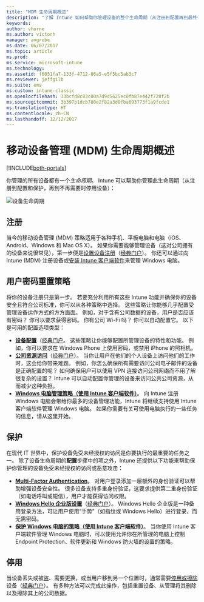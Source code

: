 ```yaml
---
title: "MDM 生命周期概述"
description: "了解 Intune 如何帮助你管理设备的整个生命周期（从注册到配置再到最终停用）。"
keywords: 
author: vhorne
ms.author: victorh
manager: angrobe
ms.date: 06/07/2017
ms.topic: article
ms.prod: 
ms.service: microsoft-intune
ms.technology: 
ms.assetid: f6051fa7-133f-4712-86a5-e5f5bc5ab3c7
ms.reviewer: jeffgilb
ms.suite: ems
ms.custom: intune-classic
ms.openlocfilehash: 33bcfd8c83c00a7d9d5625ec0fb87e442f728f2b
ms.sourcegitcommit: 3b397b1dcb780e2f82a3d8fba693773f1a9fcde1
ms.translationtype: HT
ms.contentlocale: zh-CN
ms.lasthandoff: 12/12/2017
---
```

# <a name="overview-of-the-mobile-device-management-mdm-lifecycle"></a>移动设备管理 (MDM) 生命周期概述

[!INCLUDE[both-portals](./includes/note-for-both-portals.md)]

你管理的所有设备都有一个*生命周期*。 Intune 可以帮助你管理此生命周期（从注册到配置和保护，再到不再需要时停用设备）：

![设备生命周期](./media/device-lifecycle.png "Intune 设备生命周期")

## <a name="enroll"></a>注册
当今的移动设备管理 (MDM) 策略适用于各种手机、平板电脑和电脑（iOS、Android、Windows 和 Mac OS X）。 如果你需要能够管理设备（这对公司拥有的设备来说很常见），第一步便是[设置设备注册](device-enrollment.md)（[经典门户](/intune-classic/deploy-use/enroll-devices-in-microsoft-intune)）。 你还可以通过向 Intune (MDM) 注册设备或[安装 Intune 客户端软件](/intune-classic/deploy-use/manage-windows-pcs-with-microsoft-intune)来管理 Windows 电脑。

## <a name="configure"></a>用户密码重置策略
将你的设备注册只是第一步。 若要充分利用所有这些 Intune 功能并确保你的设备安全且符合公司标准，你可以从各种策略中选择。 这些策略让你能够几乎配置受管理设备运作方式的方方面面。 例如，对于含有公司数据的设备，用户是否应该有密码？ 你可以要求获得密码。 你有公司 Wi-Fi 吗？ 你可以自动配置它。 以下是可用的配置选项类型：

- [**设备配置**](device-profiles.md)（[经典门户](/intune-classic/deploy-use/manage-settings-and-features-on-your-devices-with-microsoft-intune-policies)。 这些策略让你能够配置所管理设备的特性和功能。 例如，你可以要求在 Windows Phone 上使用密码，或禁用 iPhone 的照相机。
- [**公司资源访问**](device-profiles.md)（[经典门户](/intune-classic/deploy-use/enable-access-to-company-resources-with-microsoft-intune)）。 当你让用户在他们的个人设备上访问他们的工作时，这会给你带来难题。 例如，你怎么确保所有需要访问公司电子邮件的设备是正确配置的呢？ 如何确保用户可以使用 VPN 连接访问公司网络而不用了解很复杂的设置？ Intune 可以自动配置你管理的设备来访问公共公司资源，从而减少这种负担。
- [**Windows 电脑管理策略（使用 Intune 客户端软件）**](/intune-classic/deploy-use/common-windows-pc-management-tasks-with-the-microsoft-intune-computer-client)。 向 Intune 注册 Windows 电脑会带给你最多的设备管理功能，Intune 将继续支持使用 Intune 客户端软件管理 Windows 电脑。 如果你需要有关可使用电脑执行的一些任务的信息，请从这里开始。

## <a name="protect"></a>保护
在现代 IT 世界中，保护设备免受未经授权的访问是你要执行的最重要的任务之一。 除了设备生命周期的**配置**步骤中的项之外，Intune 还提供以下功能来帮助保护你管理的设备免受未经授权的访问或恶意攻击：
- [**Multi-Factor Authentication**](/intune-classic/deploy-use/protect-your-devices-with-microsoft-intune)。 对用户登录添加一层额外的身份验证可以帮助增强设备安全性。 很多设备支持多重身份验证，这要求提供第二重身份验证（如电话呼叫或短信），用户才能获得访问权限。
- [**Windows Hello 企业版设置**](windows-hello.md)（[经典门户](/intune-classic/deploy-use/control-microsoft-passport-settings-on-devices-with-microsoft-intune)）。 Windows Hello 企业版是一种备用登录方法，可让用户使用“手势”（如指纹或 Windows Hello）进行登录，而无需密码。
- [**保护 Windows 电脑的策略（使用 Intune 客户端软件）**](/intune-classic/deploy-use/policies-to-protect-windows-pcs-in-microsoft-intune)。 当你使用 Intune 客户端软件管理 Windows 电脑时，可以使用允许你在所管理的电脑上控制 Endpoint Protection、软件更新和 Windows 防火墙的设置的策略。

## <a name="retire"></a>停用
当设备丢失或被盗、需要更换，或当用户移到另一个位置时，通常需要[停用或擦除](device-management.md)设备（[经典门户](/intune-classic/deploy-use/use-remote-wipe-to-help-protect-data-using-microsoft-intune)）。 有多种方法可以完成此操作，包括重置设备、从管理将其删除以及擦除其上的公司数据。
